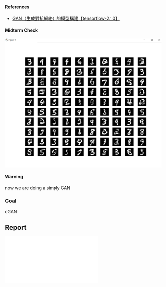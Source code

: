 #### References

- [GAN（生成對抗網絡）的模型構建【tensorflow-2.1.0】](https://blog.csdn.net/gdhy9064/article/details/104106500)

#### Midterm Check

![gan.py](/ans/midterm_check/gan.png)

#### Warning

now we are doing a simply GAN

### Goal

cGAN

## Report

![midterm_check_report](/ans/midterm_check/GAN手寫數字生成_第12組.pdf)
